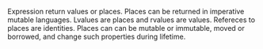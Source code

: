 Expression return values or places.
Places can be returned in imperative mutable languages.
Lvalues are places and rvalues are values.
Refereces to places are identities.
Places can can be mutable or immutable, moved or borrowed, and change such properties during lifetime.
